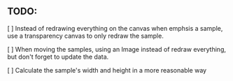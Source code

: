 TODO:
---
[ ] Instead of redrawing everything on the canvas when emphsis a sample,
use a transparency canvas to only redraw the sample.

[ ] When moving the samples, using an Image instead of redraw everything, 
but don't forget to update the data.

[ ] Calculate the sample's width and height in a more reasonable way